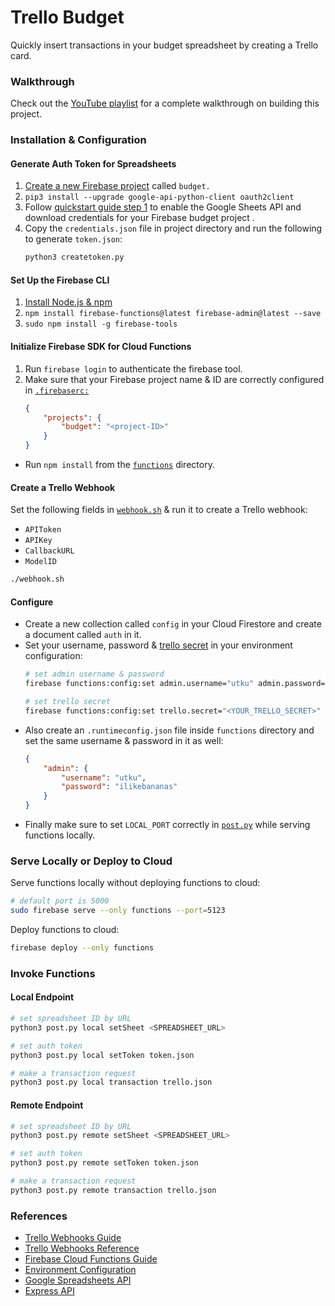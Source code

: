 # Trello Budget
Quickly insert transactions in your budget spreadsheet by creating a Trello card.

### Walkthrough
Check out the [YouTube playlist](https://www.youtube.com/playlist?list=PL36SguL4LIwmJTYLlnCMXG5Azrpezm4h1) for a complete walkthrough on building this project.

### Installation & Configuration
#### Generate Auth Token for Spreadsheets 
1. [Create a new Firebase project](https://console.firebase.google.com/) called `budget.`
2. `pip3 install --upgrade google-api-python-client oauth2client`
3. Follow [quickstart guide step 1](https://developers.google.com/sheets/api/quickstart/python#step_1_turn_on_the) to enable the Google Sheets API and download credentials for your Firebase budget project .
4. Copy the `credentials.json` file in project directory and run the following to generate `token.json`:
    ``` sh
    python3 createtoken.py
    ```

#### Set Up the Firebase CLI
1. [Install Node.js & npm](https://nodejs.org/en/download/package-manager/)
2. `npm install firebase-functions@latest firebase-admin@latest --save`
3. `sudo npm install -g firebase-tools`

#### Initialize Firebase SDK for Cloud Functions
1. Run `firebase login` to authenticate the firebase tool.
2. Make sure that your Firebase project name & ID are correctly configured in [`.firebaserc:`](.firebaserc) 
    ``` json
    {
        "projects": {
            "budget": "<project-ID>"
        }
    }
    ```
 * Run `npm install` from the [`functions`](functions)  directory.

#### Create a Trello Webhook
Set the following fields in [`webhook.sh`](webhook.sh) & run it to create a Trello webhook:
 * `APIToken`
 * `APIKey`
 * `CallbackURL`
 * `ModelID`
``` sh
./webhook.sh
```

#### Configure
 * Create a new collection called `config` in your Cloud Firestore and create a document called `auth` in it.
 * Set your username, password & [trello secret](https://trello.com/app-key) in your environment configuration:
    ``` sh
    # set admin username & password
    firebase functions:config:set admin.username="utku" admin.password="ilikebananas"

    # set trello secret
    firebase functions:config:set trello.secret="<YOUR_TRELLO_SECRET>"
    ```
 * Also create an `.runtimeconfig.json` file inside `functions` directory and set the same username & password in it as well:
    ``` json
    {
        "admin": {
            "username": "utku",
            "password": "ilikebananas"
        }
    }
    ```
 * Finally make sure to set `LOCAL_PORT` correctly in [`post.py`](post.py) while serving functions locally.

### Serve Locally or Deploy to Cloud
Serve functions locally without deploying functions to cloud:
``` sh
# default port is 5000
sudo firebase serve --only functions --port=5123
```

Deploy functions to cloud:
``` sh
firebase deploy --only functions
```

### Invoke Functions
#### Local Endpoint 
``` sh
# set spreadsheet ID by URL
python3 post.py local setSheet <SPREADSHEET_URL>

# set auth token
python3 post.py local setToken token.json

# make a transaction request
python3 post.py local transaction trello.json
```

#### Remote Endpoint
``` sh
# set spreadsheet ID by URL
python3 post.py remote setSheet <SPREADSHEET_URL>

# set auth token
python3 post.py remote setToken token.json

# make a transaction request
python3 post.py remote transaction trello.json
```

### References
 * [Trello Webhooks Guide](https://developers.trello.com/page/webhooks)
 * [Trello Webhooks Reference](https://developers.trello.com/reference#webhooks)
 * [Firebase Cloud Functions Guide](https://firebase.google.com/docs/functions/get-started)
 * [Environment Configuration](https://firebase.google.com/docs/functions/config-env)
 * [Google Spreadsheets API](https://developers.google.com/sheets/api/quickstart/nodejs)
 * [Express API](http://expressjs.com/en/4x/api.html)
